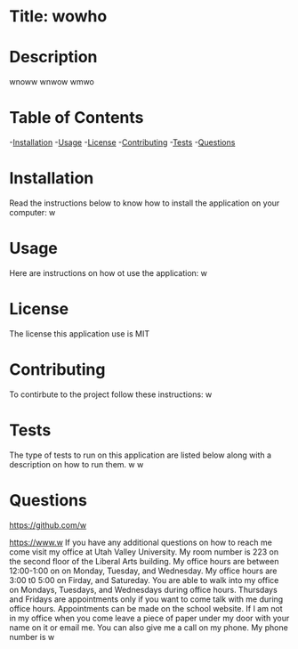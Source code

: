 
  # Title: wowho
  
  # Description
  wnoww
  wnwow
  wmwo
  
  # Table of Contents
  -[Installation](#installation)
  -[Usage](#usage)
  -[License](#license)
  -[Contributing](#contributing)
  -[Tests](#tests)
  -[Questions](#questions)

  # Installation
  Read the instructions below to know how to install the application on your computer:
  w

  # Usage
  Here are instructions on how ot use the application: 
  w

  # License
  The license this application use is MIT

  # Contributing 
  To contirbute to the project follow these instructions:
  w

  # Tests
  The type of tests to run on this application are listed below along with a description on how to run them.
  w
  w

  # Questions
  https://github.com/w
  
  https://www.w
  If you have any additional questions on how to reach me come visit my office at Utah Valley University. My room number is 223 on the second floor of the Liberal Arts building.
  My office hours are between 12:00-1:00 on on Monday, Tuesday, and Wednesday. My office hours are 3:00 t0 5:00 on Firday, and Satureday. You are able to walk into my office on Mondays,
  Tuesdays, and Wednesdays during office hours. Thursdays and Fridays are appointments only if you want to come talk with me during office hours. Appointments can be made on the 
  school website. If I am not in my office when you come leave a piece of paper under my door with your name on it or email me.
  You can also give me a call on my phone. My phone number is w    
